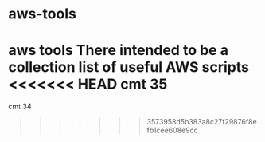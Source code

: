 # aws-tools
aws tools
There intended to be a collection list of useful AWS scripts
<<<<<<< HEAD
cmt 35
=======
cmt 34
>>>>>>> 3573958d5b383a8c27f29876f8efb1cee608e9cc
